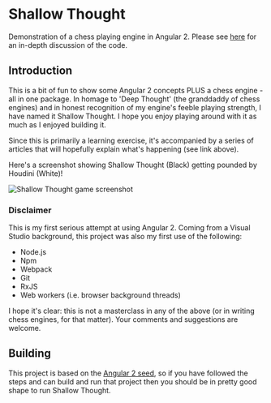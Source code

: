 # Shallow Thought
Demonstration of a chess playing engine in Angular 2.  Please see [here](https://carljohansen.wordpress.com/2017/06/26/shallow-thought-an-angular-2-chess-player/) for an in-depth discussion of the code.

## Introduction
This is a bit of fun to show some Angular 2 concepts PLUS a chess engine - all in one package.  In homage to 'Deep Thought' (the granddaddy of chess engines) and in honest recognition of my engine's feeble playing strength, I have named it Shallow Thought.  I hope you enjoy playing around with it as much as I enjoyed building it.

Since this is primarily a learning exercise, it's accompanied by a series of articles that will hopefully explain what's happening (see link above).

Here's a screenshot showing Shallow Thought (Black) getting pounded by Houdini (White)!

![Shallow Thought game screenshot](https://carljohansen.files.wordpress.com/2017/06/screenshot2.png)

### Disclaimer
This is my first serious attempt at using Angular 2.  Coming from a Visual Studio background, this project was also my first use of the following:
* Node.js
* Npm
* Webpack
* Git
* RxJS
* Web workers (i.e. browser background threads)

I hope it's clear: this is not a masterclass in any of the above (or in writing chess engines, for that matter).  Your comments and suggestions are welcome.

## Building
This project is based on the [Angular 2 seed](https://github.com/angular/angular2-seed), so if you have followed the steps and can build and run that project then you should be in pretty good shape to run Shallow Thought.
